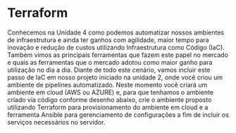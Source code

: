 # Terraform

Conhecemos na Unidade 4 como podemos automatizar nossos ambientes de infraestrutura e ainda ter ganhos com agilidade, maior tempo para inovação e redução de custos utilizando Infraestrutura como Código (IaC). Também vimos as principais ferramentas que fazem este papel no mercado e quais as ferramentas que o mercado adotou como maior ganho para utilização no dia a dia.
Diante de todo este cenário, vamos incluir este passo de IaC em nosso projeto iniciado na unidade 2, onde você criou um ambiente de pipelines automatizado. Neste momento você criará um ambiente em cloud (AWS ou AZURE) e, para que tenhamos o ambiente criado via código conforme desenho abaixo, crie o ambiente proposto utilizando Terraform para provisionamento do ambiente em cloud e a ferramenta Ansible para gerenciamento de configurações a fim de incluir os serviços necessários no servidor.
